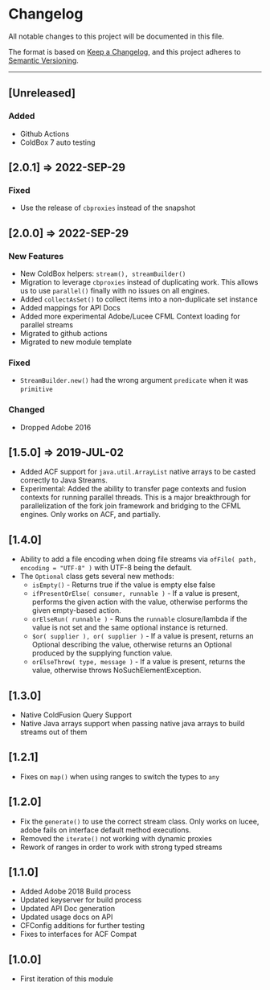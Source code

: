 # Changelog

All notable changes to this project will be documented in this file.

The format is based on [Keep a Changelog](https://keepachangelog.com/en/1.0.0/),
and this project adheres to [Semantic Versioning](https://semver.org/spec/v2.0.0.html).

----

## [Unreleased]

### Added

- Github Actions
- ColdBox 7 auto testing

## [2.0.1] => 2022-SEP-29

### Fixed

- Use the release of `cbproxies` instead of the snapshot

## [2.0.0] => 2022-SEP-29

### New Features

- New ColdBox helpers: `stream(), streamBuilder()`
- Migration to leverage `cbproxies` instead of duplicating work. This allows us to use `parallel()` finally with no issues on all engines.
- Added `collectAsSet()` to collect items into a non-duplicate set instance
- Added mappings for API Docs
- Added more experimental Adobe/Lucee CFML Context loading for parallel streams
- Migrated to github actions
- Migrated to new module template

### Fixed

- `StreamBuilder.new()` had the wrong argument `predicate` when it was `primitive`

### Changed

- Dropped Adobe 2016

## [1.5.0] => 2019-JUL-02

- Added ACF support for `java.util.ArrayList` native arrays to be casted correctly to Java Streams.
- Experimental: Added the ability to transfer page contexts and fusion contexts for running parallel threads. This is a major breakthrough for parallelization of the fork join framework and bridging to the CFML engines. Only works on ACF, and partially.

## [1.4.0]

- Ability to add a file encoding when doing file streams via `ofFile( path, encoding = "UTF-8" )` with UTF-8 being the default.
- The `Optional` class gets several new methods:
  - `isEmpty()` - Returns true if the value is empty else false
  - `ifPresentOrElse( consumer, runnable )` - If a value is present, performs the given action with the value, otherwise performs the given empty-based action.
  - `orElseRun( runnable )` - Runs the `runnable` closure/lambda if the value is not set and the same optional instance is returned.
  - `$or( supplier ), or( supplier )` - If a value is present, returns an Optional describing the value, otherwise returns an Optional produced by the supplying function value.
  - `orElseThrow( type, message )` - If a value is present, returns the value, otherwise throws NoSuchElementException.

## [1.3.0]

- Native ColdFusion Query Support
- Native Java arrays support when passing native java arrays to build streams out of them

## [1.2.1]

- Fixes on `map()` when using ranges to switch the types to `any`

## [1.2.0]

- Fix the `generate()` to use the correct stream class. Only works on lucee, adobe fails on interface default method executions.
- Removed the `iterate()` not working with dynamic proxies
- Rework of ranges in order to work with strong typed streams

## [1.1.0]

- Added Adobe 2018 Build process
- Updated keyserver for build process
- Updated API Doc generation
- Updated usage docs on API
- CFConfig additions for further testing
- Fixes to interfaces for ACF Compat

## [1.0.0]

- First iteration of this module
